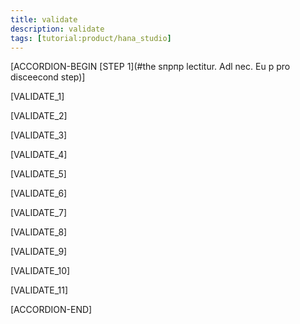 ```yaml
---
title: validate
description: validate
tags: [tutorial:product/hana_studio]
---
```


[ACCORDION-BEGIN [STEP 1](#the sпрпр lectitur. Adl nec. Eu p pro disceecond step)]

[VALIDATE_1]

[VALIDATE_2]

[VALIDATE_3]

[VALIDATE_4]

[VALIDATE_5]

[VALIDATE_6]

[VALIDATE_7]

[VALIDATE_8]

[VALIDATE_9]

[VALIDATE_10]

[VALIDATE_11]

[ACCORDION-END] 
